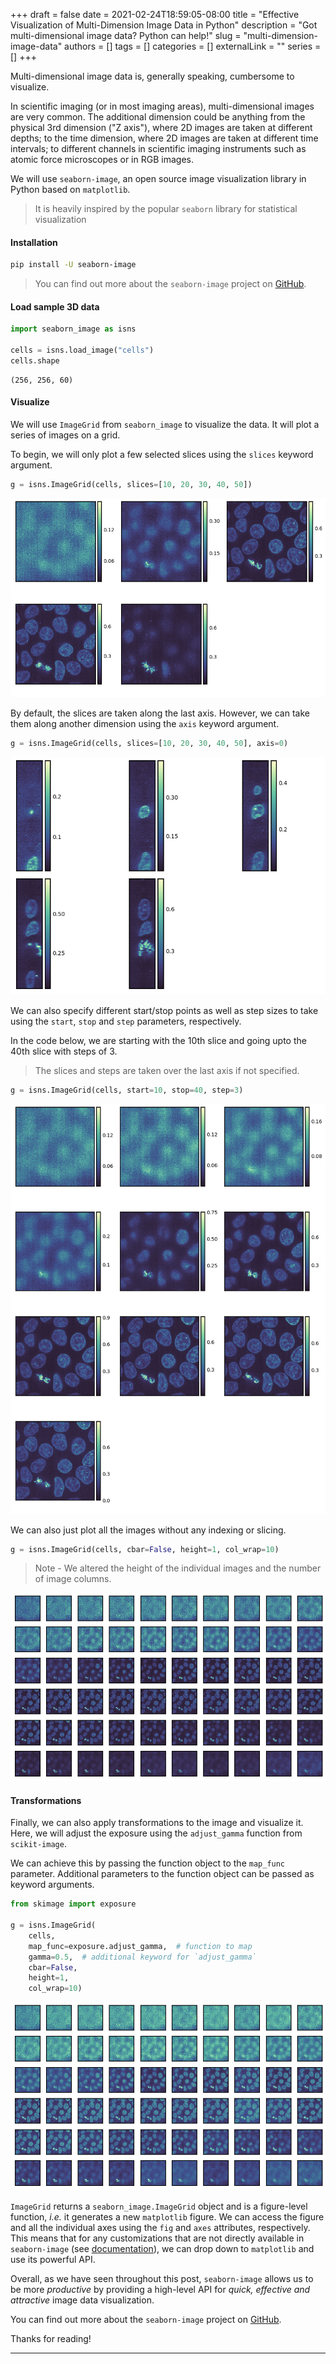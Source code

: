 +++ 
draft = false
date = 2021-02-24T18:59:05-08:00
title = "Effective Visualization of Multi-Dimension Image Data in Python"
description = "Got multi-dimensional image data? Python can help!"
slug = "multi-dimension-image-data"
authors = []
tags = []
categories = []
externalLink = ""
series = []
+++

Multi-dimensional image data is, generally speaking, cumbersome to visualize. 

In scientific imaging (or in most imaging areas), multi-dimensional images are very common. The additional dimension could be anything from the physical 3rd dimension ("Z axis"), where 2D images are taken at different depths; to the time dimension, where 2D images are taken at different time intervals; to different channels in scientific imaging instruments such as atomic force microscopes or in RGB images.

We will use `seaborn-image`, an open source image visualization library in Python based on `matplotlib`.

>It is heavily inspired by the popular `seaborn` library for statistical visualization

#### Installation

```bash
pip install -U seaborn-image
```
> You can find out more about the `seaborn-image` project on [GitHub](https://github.com/SarthakJariwala/seaborn-image).

#### Load sample 3D data

```python
import seaborn_image as isns

cells = isns.load_image("cells")
cells.shape
```
```
(256, 256, 60)
```

#### Visualize

We will use `ImageGrid` from `seaborn_image` to visualize the data. It will plot a series of images on a grid.

To begin, we will only plot a few selected slices using the `slices` keyword argument.

```python
g = isns.ImageGrid(cells, slices=[10, 20, 30, 40, 50])
```
![multi-dim-image-1](/images/multi-dim-im-1.png)

By default, the slices are taken along the last axis. However, we can take them along another dimension using the `axis` keyword argument.

```python
g = isns.ImageGrid(cells, slices=[10, 20, 30, 40, 50], axis=0)
```
![multi-dim-image-2](/images/multi-dim-im-2.png)

We can also specify different start/stop points as well as step sizes to take using the `start`, `stop` and `step` parameters, respectively.

In the code below, we are starting with the 10th slice and going upto the 40th slice with steps of 3.
>The slices and steps are taken over the last axis if not specified.

```python
g = isns.ImageGrid(cells, start=10, stop=40, step=3)
```
![multi-dim-image-3](/images/multi-dim-im-3.png)

We can also just plot all the images without any indexing or slicing.

```python
g = isns.ImageGrid(cells, cbar=False, height=1, col_wrap=10)
```
> Note - We altered the height of the individual images and the number of image columns.

![multi-dim-image-4](/images/multi-dim-im-4.png)

#### Transformations

Finally, we can also apply transformations to the image and visualize it. Here, we will adjust the exposure using the `adjust_gamma` function from `scikit-image`. 

We can achieve this by passing the function object to the `map_func` parameter. Additional parameters to the function object can be passed as keyword arguments.

```python
from skimage import exposure

g = isns.ImageGrid(
    cells,
    map_func=exposure.adjust_gamma,  # function to map
    gamma=0.5,  # additional keyword for `adjust_gamma`
    cbar=False,
    height=1,
    col_wrap=10)
```
![multi-dim-image-5](/images/multi-dim-im-5.png)

`ImageGrid` returns a `seaborn_image.ImageGrid` object and is a figure-level function, *i.e.* it generates a new `matplotlib` figure. We can access the figure and all the individual axes using the `fig` and `axes` attributes, respectively. This means that for any customizations that are not directly available in `seaborn-image` (see [documentation](https://seaborn-image.readthedocs.io/en/latest/)), we can drop down to `matplotlib` and use its powerful API.

Overall, as we have seen throughout this post, `seaborn-image` allows us to be more *productive* by providing a high-level API for *quick, effective and attractive* image data visualization.

You can find out more about the `seaborn-image` project on [GitHub](https://github.com/SarthakJariwala/seaborn-image).

Thanks for reading!

---
